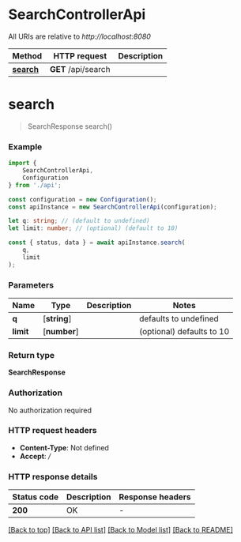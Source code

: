 # SearchControllerApi

All URIs are relative to *http://localhost:8080*

|Method | HTTP request | Description|
|------------- | ------------- | -------------|
|[**search**](#search) | **GET** /api/search | |

# **search**
> SearchResponse search()


### Example

```typescript
import {
    SearchControllerApi,
    Configuration
} from './api';

const configuration = new Configuration();
const apiInstance = new SearchControllerApi(configuration);

let q: string; // (default to undefined)
let limit: number; // (optional) (default to 10)

const { status, data } = await apiInstance.search(
    q,
    limit
);
```

### Parameters

|Name | Type | Description  | Notes|
|------------- | ------------- | ------------- | -------------|
| **q** | [**string**] |  | defaults to undefined|
| **limit** | [**number**] |  | (optional) defaults to 10|


### Return type

**SearchResponse**

### Authorization

No authorization required

### HTTP request headers

 - **Content-Type**: Not defined
 - **Accept**: */*


### HTTP response details
| Status code | Description | Response headers |
|-------------|-------------|------------------|
|**200** | OK |  -  |

[[Back to top]](#) [[Back to API list]](../README.md#documentation-for-api-endpoints) [[Back to Model list]](../README.md#documentation-for-models) [[Back to README]](../README.md)

